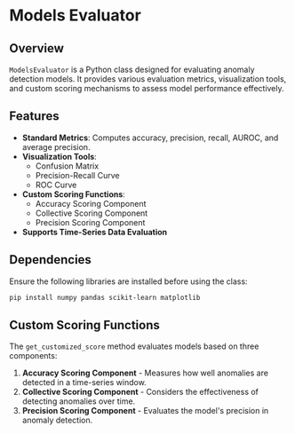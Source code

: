 # Models Evaluator

## Overview
`ModelsEvaluator` is a Python class designed for evaluating anomaly detection models. It provides various evaluation metrics, visualization tools, and custom scoring mechanisms to assess model performance effectively.

## Features
- **Standard Metrics**: Computes accuracy, precision, recall, AUROC, and average precision.
- **Visualization Tools**:
  - Confusion Matrix
  - Precision-Recall Curve
  - ROC Curve
- **Custom Scoring Functions**:
  - Accuracy Scoring Component
  - Collective Scoring Component
  - Precision Scoring Component
- **Supports Time-Series Data Evaluation**

## Dependencies
Ensure the following libraries are installed before using the class:

```bash
pip install numpy pandas scikit-learn matplotlib
```

## Custom Scoring Functions
The `get_customized_score` method evaluates models based on three components:
1. **Accuracy Scoring Component** - Measures how well anomalies are detected in a time-series window.
2. **Collective Scoring Component** - Considers the effectiveness of detecting anomalies over time.
3. **Precision Scoring Component** - Evaluates the model's precision in anomaly detection.

